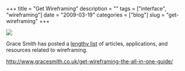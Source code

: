 +++
title = "Get Wireframing"
description = ""
tags = ["interface", "wireframing"]
date = "2009-03-19"
categories = ["blog"]
slug = "get-wireframing"
+++



  <div class="notebook-screenshot"><a href="http://www.gracesmith.co.uk/get-wireframing-the-all-in-one-guide/"><img id='bluga-thumbnail-1542' class='bluga-thumbnail large' src='http://media.konigi.com/bluga/
wt49c245e6832ce_0.jpg'/></a></div><p>Grace Smith has posted a <a href="http://www.gracesmith.co.uk/get-wireframing-the-all-in-one-guide/">lengthy list</a> of articles, applications, and resources related to wireframing.</p>
    
  <a href="http://www.gracesmith.co.uk/get-wireframing-the-all-in-one-guide/">http://www.gracesmith.co.uk/get-wireframing-the-all-in-one-guide/</a>
